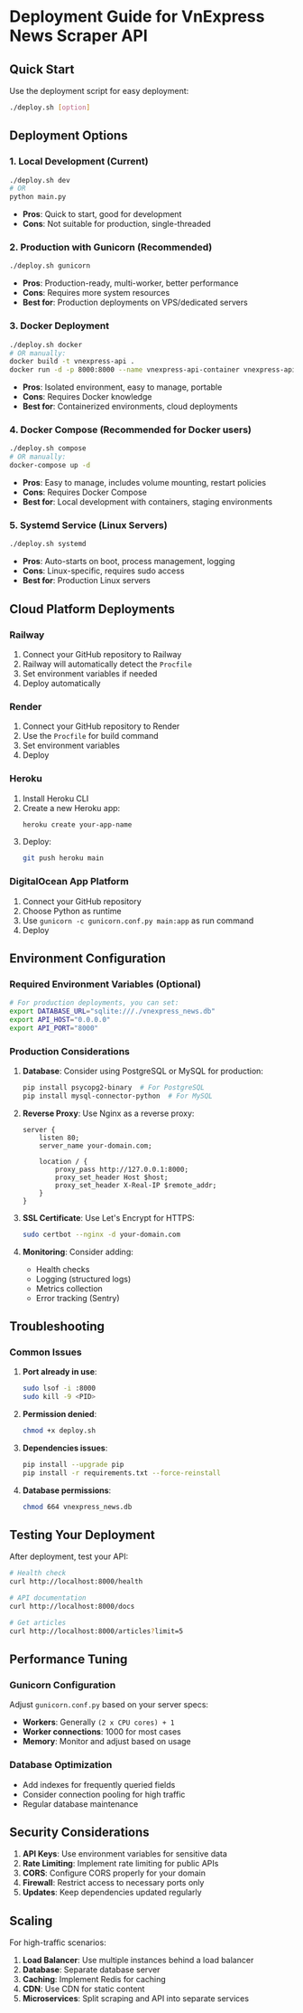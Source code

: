 # Deployment Guide for VnExpress News Scraper API

## Quick Start

Use the deployment script for easy deployment:

```bash
./deploy.sh [option]
```

## Deployment Options

### 1. Local Development (Current)
```bash
./deploy.sh dev
# OR
python main.py
```
- **Pros**: Quick to start, good for development
- **Cons**: Not suitable for production, single-threaded

### 2. Production with Gunicorn (Recommended)
```bash
./deploy.sh gunicorn
```
- **Pros**: Production-ready, multi-worker, better performance
- **Cons**: Requires more system resources
- **Best for**: Production deployments on VPS/dedicated servers

### 3. Docker Deployment
```bash
./deploy.sh docker
# OR manually:
docker build -t vnexpress-api .
docker run -d -p 8000:8000 --name vnexpress-api-container vnexpress-api
```
- **Pros**: Isolated environment, easy to manage, portable
- **Cons**: Requires Docker knowledge
- **Best for**: Containerized environments, cloud deployments

### 4. Docker Compose (Recommended for Docker users)
```bash
./deploy.sh compose
# OR manually:
docker-compose up -d
```
- **Pros**: Easy to manage, includes volume mounting, restart policies
- **Cons**: Requires Docker Compose
- **Best for**: Local development with containers, staging environments

### 5. Systemd Service (Linux Servers)
```bash
./deploy.sh systemd
```
- **Pros**: Auto-starts on boot, process management, logging
- **Cons**: Linux-specific, requires sudo access
- **Best for**: Production Linux servers

## Cloud Platform Deployments

### Railway
1. Connect your GitHub repository to Railway
2. Railway will automatically detect the `Procfile`
3. Set environment variables if needed
4. Deploy automatically

### Render
1. Connect your GitHub repository to Render
2. Use the `Procfile` for build command
3. Set environment variables
4. Deploy

### Heroku
1. Install Heroku CLI
2. Create a new Heroku app:
   ```bash
   heroku create your-app-name
   ```
3. Deploy:
   ```bash
   git push heroku main
   ```

### DigitalOcean App Platform
1. Connect your GitHub repository
2. Choose Python as runtime
3. Use `gunicorn -c gunicorn.conf.py main:app` as run command
4. Deploy

## Environment Configuration

### Required Environment Variables (Optional)
```bash
# For production deployments, you can set:
export DATABASE_URL="sqlite:///./vnexpress_news.db"
export API_HOST="0.0.0.0"
export API_PORT="8000"
```

### Production Considerations

1. **Database**: Consider using PostgreSQL or MySQL for production:
   ```bash
   pip install psycopg2-binary  # For PostgreSQL
   pip install mysql-connector-python  # For MySQL
   ```

2. **Reverse Proxy**: Use Nginx as a reverse proxy:
   ```nginx
   server {
       listen 80;
       server_name your-domain.com;
       
       location / {
           proxy_pass http://127.0.0.1:8000;
           proxy_set_header Host $host;
           proxy_set_header X-Real-IP $remote_addr;
       }
   }
   ```

3. **SSL Certificate**: Use Let's Encrypt for HTTPS:
   ```bash
   sudo certbot --nginx -d your-domain.com
   ```

4. **Monitoring**: Consider adding:
   - Health checks
   - Logging (structured logs)
   - Metrics collection
   - Error tracking (Sentry)

## Troubleshooting

### Common Issues

1. **Port already in use**:
   ```bash
   sudo lsof -i :8000
   sudo kill -9 <PID>
   ```

2. **Permission denied**:
   ```bash
   chmod +x deploy.sh
   ```

3. **Dependencies issues**:
   ```bash
   pip install --upgrade pip
   pip install -r requirements.txt --force-reinstall
   ```

4. **Database permissions**:
   ```bash
   chmod 664 vnexpress_news.db
   ```

## Testing Your Deployment

After deployment, test your API:

```bash
# Health check
curl http://localhost:8000/health

# API documentation
curl http://localhost:8000/docs

# Get articles
curl http://localhost:8000/articles?limit=5
```

## Performance Tuning

### Gunicorn Configuration
Adjust `gunicorn.conf.py` based on your server specs:
- **Workers**: Generally `(2 x CPU cores) + 1`
- **Worker connections**: 1000 for most cases
- **Memory**: Monitor and adjust based on usage

### Database Optimization
- Add indexes for frequently queried fields
- Consider connection pooling for high traffic
- Regular database maintenance

## Security Considerations

1. **API Keys**: Use environment variables for sensitive data
2. **Rate Limiting**: Implement rate limiting for public APIs
3. **CORS**: Configure CORS properly for your domain
4. **Firewall**: Restrict access to necessary ports only
5. **Updates**: Keep dependencies updated regularly

## Scaling

For high-traffic scenarios:
1. **Load Balancer**: Use multiple instances behind a load balancer
2. **Database**: Separate database server
3. **Caching**: Implement Redis for caching
4. **CDN**: Use CDN for static content
5. **Microservices**: Split scraping and API into separate services